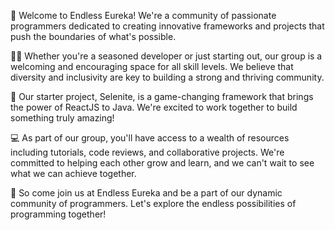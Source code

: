 👋 Welcome to Endless Eureka! We're a community of passionate programmers dedicated to creating innovative frameworks and projects that push the boundaries of what's possible.

👨‍💻 Whether you're a seasoned developer or just starting out, our group is a welcoming and encouraging space for all skill levels. We believe that diversity and inclusivity are key to building a strong and thriving community.

🚀 Our starter project, Selenite, is a game-changing framework that brings the power of ReactJS to Java. We're excited to work together to build something truly amazing!

💻 As part of our group, you'll have access to a wealth of resources including tutorials, code reviews, and collaborative projects. We're committed to helping each other grow and learn, and we can't wait to see what we can achieve together.

🤝 So come join us at Endless Eureka and be a part of our dynamic community of programmers. Let's explore the endless possibilities of programming together!
